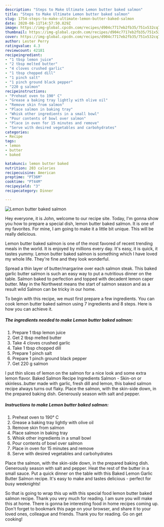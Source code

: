 ```yaml
---
description: "Steps to Make Ultimate Lemon butter baked salmon"
title: "Steps to Make Ultimate Lemon butter baked salmon"
slug: 1754-steps-to-make-ultimate-lemon-butter-baked-salmon
date: 2020-08-11T14:57:50.829Z
image: https://img-global.cpcdn.com/recipes/d904c7717eb2fb35/751x532cq70/lemon-butter-baked-salmon-recipe-main-photo.jpg
thumbnail: https://img-global.cpcdn.com/recipes/d904c7717eb2fb35/751x532cq70/lemon-butter-baked-salmon-recipe-main-photo.jpg
cover: https://img-global.cpcdn.com/recipes/d904c7717eb2fb35/751x532cq70/lemon-butter-baked-salmon-recipe-main-photo.jpg
author: Lester Perry
ratingvalue: 4.3
reviewcount: 42181
recipeingredient:
- "1 tbsp lemon juice"
- "2 tbsp melted butter"
- "4 cloves crushed garlic"
- "1 tbsp chopped dill"
- "1 pinch salt"
- "1 pinch ground black pepper"
- "220 g salmon"
recipeinstructions:
- "Preheat oven to 190° C"
- "Grease a baking tray lightly with olive oil"
- "Remove skin from salmon"
- "Place salmon in baking tray"
- "Whisk other ingredients in a small bowl"
- "Pour contents of bowl over salmon"
- "Place in oven for 15 minutes and remove"
- "Serve with desired vegetables and carbohydrates"
categories:
- Recipe
tags:
- lemon
- butter
- baked

katakunci: lemon butter baked 
nutrition: 203 calories
recipecuisine: American
preptime: "PT36M"
cooktime: "PT44M"
recipeyield: "3"
recipecategory: Dinner

---
```



![Lemon butter baked salmon](https://img-global.cpcdn.com/recipes/d904c7717eb2fb35/751x532cq70/lemon-butter-baked-salmon-recipe-main-photo.jpg)

Hey everyone, it is John, welcome to our recipe site. Today, I'm gonna show you how to prepare a special dish, lemon butter baked salmon. It is one of my favorites. For mine, I am going to make it a little bit unique. This will be really delicious.

Lemon butter baked salmon is one of the most favored of recent trending meals in the world. It is enjoyed by millions every day. It's easy, it is quick, it tastes yummy. Lemon butter baked salmon is something which I have loved my whole life. They're fine and they look wonderful.

Spread a thin layer of butter/margarine over each salmon steak. This baked garlic butter salmon is such an easy way to put a nutritious dinner on the table. Salmon baked to perfection and topped with decadent lemon caper butter. May in the Northwest means the start of salmon season and as a result wild Salmon can be tricky in our home.


To begin with this recipe, we must first prepare a few ingredients. You can cook lemon butter baked salmon using 7 ingredients and 8 steps. Here is how you can achieve it.

<!--inarticleads1-->

##### The ingredients needed to make Lemon butter baked salmon:

1. Prepare 1 tbsp lemon juice
1. Get 2 tbsp melted butter
1. Take 4 cloves crushed garlic
1. Take 1 tbsp chopped dill
1. Prepare 1 pinch salt
1. Prepare 1 pinch ground black pepper
1. Get 220 g salmon


I put thin slices of lemon on the salmon for a nice look and some extra lemon flavor. Baked Salmon Recipe Ingredients Salmon - Skin-on or skinless..butter made with garlic, fresh dill and lemon, this baked salmon recipe always turns out flaky. Place the salmon, with the skin-side down, in the prepared baking dish. Generously season with salt and pepper. 

<!--inarticleads2-->

##### Instructions to make Lemon butter baked salmon:

1. Preheat oven to 190° C
1. Grease a baking tray lightly with olive oil
1. Remove skin from salmon
1. Place salmon in baking tray
1. Whisk other ingredients in a small bowl
1. Pour contents of bowl over salmon
1. Place in oven for 15 minutes and remove
1. Serve with desired vegetables and carbohydrates


Place the salmon, with the skin-side down, in the prepared baking dish. Generously season with salt and pepper. Heat the rest of the butter in a small sauce. Put a quick dinner on the table with this Baked Lemon Garlic Butter Salmon recipe. It&#39;s easy to make and tastes delicious - perfect for busy weeknights! 

So that is going to wrap this up with this special food lemon butter baked salmon recipe. Thank you very much for reading. I am sure you will make this at home. There is gonna be interesting food in home recipes coming up. Don't forget to bookmark this page on your browser, and share it to your loved ones, colleague and friends. Thank you for reading. Go on get cooking!
